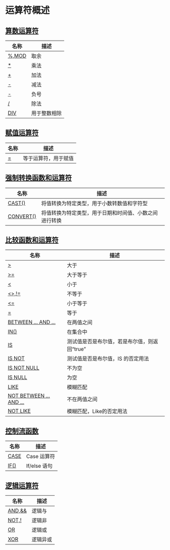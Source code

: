 # **运算符概述**

## [**算数运算符**](operators/arithmetic-operators/arithmetic-operators-overview.md)

| 名称 | 描述|
|---|-----|
| [%,MOD](operators/arithmetic-operators/mod.md) | 取余 |
| [*](operators/arithmetic-operators/multiplication.md) | 乘法 |
| [+](operators/arithmetic-operators/addition.md) | 加法 |
| [-](operators/arithmetic-operators/minus.md) | 减法 |
| [-](operators/arithmetic-operators/unary-minus.md) | 负号 |
| [/](operators/arithmetic-operators/division.md) | 除法 |
| [DIV](operators/arithmetic-operators/div.md) | 用于整数相除 |

## [**赋值运算符**](operators/assignment-operators/assignment-operators-overview.md)

| 名称 | 描述|
|---|-----|
| [=](operators/assignment-operators/equal.md) | 等于运算符，用于赋值 |

## [**强制转换函数和运算符**](operators/cast-functions-and-operators/cast-functions-and-operators-overview.md)

| 名称 | 描述|
|---|-----|
| [CAST()](operators/cast-functions-and-operators/cast.md) | 将值转换为特定类型，用于小数转数值和字符型 |
| [CONVERT()](operators/cast-functions-and-operators/convert.md) | 将值转换为特定类型，用于日期和时间值、小数之间进行转换 |

## [**比较函数和运算符**](operators/comparison-functions-and-operators/comparison-functions-and-operators-overview.md)

| 名称 | 描述|
|---|-----|
| [>](operators/comparison-functions-and-operators/greater-than.md) | 大于 |
| [>=](operators/comparison-functions-and-operators/greater-than-or-equal.md) | 大于等于 |
| [<](operators/comparison-functions-and-operators/less-than.md) | 小于 |
| [<>,!=](operators/comparison-functions-and-operators/not-equal.md) | 不等于 |
| [<=](operators/comparison-functions-and-operators/less-than-or-equal.md) | 小于等于 |
| [=](operators/comparison-functions-and-operators/assign-equal.md) | 等于 |
| [BETWEEN ... AND ...](operators/comparison-functions-and-operators/between.md) | 在两值之间 |
| [IN()](operators/comparison-functions-and-operators/in.md) | 在集合中 |
| [IS](operators/comparison-functions-and-operators/is.md) | 测试值是否是布尔值，若是布尔值，则返回“true” |
| [IS NOT](operators/comparison-functions-and-operators/is-not.md) | 测试值是否是布尔值，IS 的否定用法 |
| [IS NOT NULL](operators/comparison-functions-and-operators/is-not-null.md) | 不为空 |
| [IS NULL](operators/comparison-functions-and-operators/is-null.md) | 为空 |
| [LIKE](operators/comparison-functions-and-operators/like.md) | 模糊匹配 |
| [NOT BETWEEN ... AND ...](operators/comparison-functions-and-operators/not-between.md) | 不在两值之间 |
| [NOT LIKE](operators/comparison-functions-and-operators/not-like.md) | 模糊匹配，Like的否定用法 |

## [**控制流函数**](operators/flow-control-functions/flow-control-functions-overview.md)

| 名称 | 描述|
|---|-----|
| [CASE](operators/flow-control-functions/case-when.md) | Case 运算符 |
| [IF()](operators/flow-control-functions/function_if.md) | If/else 语句 |

## [**逻辑运算符**](operators/logical-operators/logical-operators-overview.md)

| 名称 | 描述|
|---|-----|
| [AND,&&](operators/logical-operators/and.md) | 逻辑与 |
| [NOT,!](operators/logical-operators/not.md) | 逻辑非 |
| [OR](operators/logical-operators/or.md) | 逻辑或 |
| [XOR](operators/logical-operators/xor.md) | 逻辑异或 |

